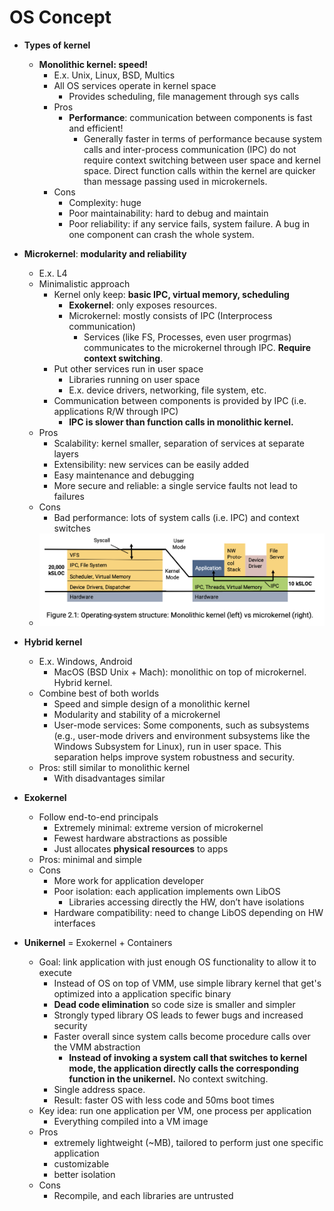 # OS Concept 

* **Types of kernel**
    * **Monolithic kernel: speed!**
        * E.x. Unix, Linux, BSD, Multics
        * All OS services operate in kernel space
            * Provides scheduling, file management through sys calls
        * Pros
            * **Performance**: communication between components is fast and efficient!
              * Generally faster in terms of performance because system calls and inter-process communication (IPC) do not require context switching between user space and kernel space. Direct function calls within the kernel are quicker than message passing used in microkernels.
        * Cons
            * Complexity: huge
            * Poor maintainability: hard to debug and maintain
            * Poor reliability: if any service fails, system failure. A bug in one component can crash the whole system. 

* **Microkernel**: **modularity and reliability**
    * E.x. L4
    * Minimalistic approach
        * Kernel only keep: **basic IPC, virtual memory, scheduling**
          * **Exokernel**: only exposes resources.
          * Microkernel: mostly consists of IPC (Interprocess communication)
            * Services (like FS, Processes, even user progrmas) communicates to the microkernel through IPC. **Require context switching**. 
        * Put other services run in user space
            * Libraries running on user space
            * E.x. device drivers, networking, file system, etc.
        * Communication between components is provided by IPC (i.e. applications R/W through IPC)
          * **IPC is slower than function calls in monolithic kernel.**
    * Pros
        * Scalability: kernel smaller, separation of services at separate layers
        * Extensibility: new services can be easily added
        * Easy maintenance and debugging
        * More secure and reliable: a single service faults not lead to failures
    * Cons
        * Bad performance: lots of system calls (i.e. IPC) and context switches
    * ![alt text](images/61-os-kernels/comparison.png)

* **Hybrid kernel**
    * E.x. Windows, Android
        * MacOS (BSD Unix + Mach): monolithic on top of microkernel. Hybrid kernel. 
    * Combine best of both worlds
        * Speed and simple design of a monolithic kernel
        * Modularity and stability of a microkernel
        * User-mode services: Some components, such as  subsystems (e.g., user-mode drivers and environment subsystems like the Windows Subsystem for Linux), run in user space. This separation helps improve system robustness and security.
    * Pros: still similar to monolithic kernel
        * With disadvantages similar

* **Exokernel**
    * Follow end-to-end principals
        * Extremely minimal: extreme version of microkernel
        * Fewest hardware abstractions as possible
        * Just allocates **physical resources** to apps
    * Pros: minimal and simple
    * Cons
        * More work for application developer
        * Poor isolation: each application implements own LibOS
            * Libraries accessing directly the HW, don’t have isolations
        * Hardware compatibility: need to change LibOS depending on HW interfaces

* **Unikernel** = Exokernel + Containers
    * Goal: link application with just enough OS functionality to allow it to execute
        * Instead of OS on top of VMM, use simple library kernel that get's optimized into a application specific binary
        * **Dead code elimination** so code size is smaller and simpler
        * Strongly typed library OS leads to fewer bugs and increased security
        * Faster overall since system calls become procedure calls over the VMM abstraction
          * **Instead of invoking a system call that switches to kernel mode, the application directly calls the corresponding function in the unikernel.** No context switching. 
        * Single address space. 
        * Result: faster OS with less code and 50ms boot times
    * Key idea: run one application per VM, one process per application
        * Everything compiled into a VM image
    * Pros
        * extremely lightweight (~MB), tailored to perform just one specific application
        * customizable
        * better isolation
    * Cons
        * Recompile, and each libraries are untrusted
